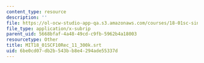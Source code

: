```yaml
---
content_type: resource
description: ''
file: https://ol-ocw-studio-app-qa.s3.amazonaws.com/courses/18-01sc-single-variable-calculus-fall-2010/6be0cd07db2b543bb8e4294ade55337d_MIT18_01SCF10Rec_11_300k.vtt
file_type: application/x-subrip
parent_uid: 5668bfaf-4a48-49cd-c9fb-5962b4a18003
resourcetype: Other
title: MIT18_01SCF10Rec_11_300k.srt
uid: 6be0cd07-db2b-543b-b8e4-294ade55337d
---
```

